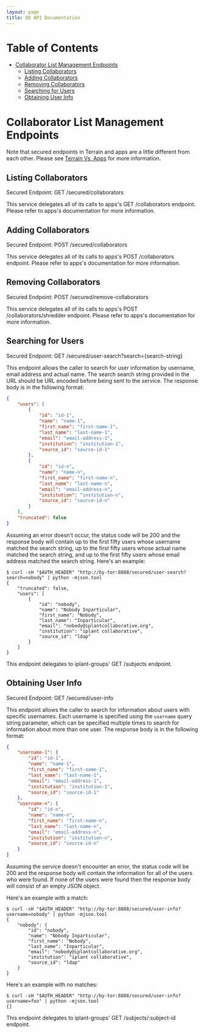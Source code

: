 ```yaml
---
layout: page
title: DE API Documentation
---
```


# Table of Contents

* [Collaborator List Management Endpoints](#collaborator-list-management-endpoints)
    * [Listing Collaborators](#listing-collaborators)
    * [Adding Collaborators](#adding-collaborators)
    * [Removing Collaborators](#removing-collaborators)
    * [Searching for Users](#searching-for-users)
    * [Obtaining User Info](#obtaining-user-info)

# Collaborator List Management Endpoints

Note that secured endpoints in Terrain and apps are a little different from each other. Please see [Terrain Vs. Apps](terrain-v-apps.html) for more information.

## Listing Collaborators

Secured Endpoint: GET /secured/collaborators

This service delegates all of its calls to apps's GET /collaborators endpoint. Please refer to apps's documentation for more information.

## Adding Collaborators

Secured Endpoint: POST /secured/collaborators

This service delegates all of its calls to apps's POST /collaborators endpoint. Please refer to apps's documentation for more information.

## Removing Collaborators

Secured Endpoint: POST /secured/remove-collaborators

This service delegates all of its calls to apps's POST /collaborators/shredder endpoint. Please refer to apps's documentation for more information.

## Searching for Users

Secured Endpoint: GET /secured/user-search?search={search-string}

This endpoint allows the caller to search for user information by username, email address and actual name. The search search string provided in the URL should be URL encoded before being sent to the service. The response body is in the following format:

```json
{
    "users": [
        {
            "id": "id-1",
            "name": "name-1",
            "first_name": "first-name-1",
            "last_name": "last-name-1",
            "email": "email-address-1",
            "institution": "institution-1",
            "source_id": "source-id-1"
        },
        {
            "id": "id-n",
            "name": "name-n",
            "first_name": "first-name-n",
            "last_name": "last-name-n",
            "email": "email-address-n",
            "institution": "institution-n",
            "source_id": "source-id-n"
        }
    ],
    "truncated": false
}
```

Assuming an error doesn't occur, the status code will be 200 and the response body will contain up to the first fifty users whose username matched the search string, up to the first fifty users whose actual name matched the search string, and up to the first fifty users whose email address matched the search string. Here's an example:

```
$ curl -sH "$AUTH_HEADER" "http://by-tor:8888/secured/user-search?search=nobody" | python -mjson.tool
{
    "truncated": false,
    "users": [
        {
            "id": "nobody",
            "name": "Nobody Inparticular",
            "first_name": "Nobody",
            "last_name": "Inparticular",
            "email": "nobody@iplantcollaborative.org",
            "institution": "iplant collaborative",
            "source_id": "ldap"
        }
    ]
}
```

This endpoint delegates to iplant-groups' GET /subjects endpoint.

## Obtaining User Info

Secured Endpoint: GET /secured/user-info

This endpoint allows the caller to search for information about users with specific usernames. Each username is specified using the `username` query string parameter, which can be specified multiple times to search for information about more than one user. The response body is in the following format:

```json
{
    "username-1": {
        "id": "id-1",
        "name": "name-1",
        "first_name": "first-name-1",
        "last_name": "last-name-1",
        "email": "email-address-1",
        "institution": "institution-1",
        "source_id": "source-id-1"
    },
    "username-n": {
        "id": "id-n",
        "name": "name-n",
        "first_name": "first-name-n",
        "last_name": "last-name-n",
        "email": "email-address-n",
        "institution": "institution-n",
        "source_id": "source-id-n"
    }
}
```

Assuming the service doesn't encounter an error, the status code will be 200 and the response body will contain the information for all of the users who were found. If none of the users were found then the response body will consist of an empty JSON object.

Here's an example with a match:

```
$ curl -sH "$AUTH_HEADER" "http://by-tor:8888/secured/user-info?username=nobody" | python -mjson.tool
{
    "nobody": {
        "id": "nobody",
        "name": "Nobody Inparticular",
        "first_name": "Nobody",
        "last_name": "Inparticular",
        "email": "nobody@iplantcollaborative.org",
        "institution": "iplant collaborative",
        "source_id": "ldap"
    }
}
```

Here's an example with no matches:

```
$ curl -sH "$AUTH_HEADER" "http://by-tor:8888/secured/user-info?username=foo" | python -mjson.tool
{}
```

This endpoint delegates to iplant-groups' GET /subjects/:subject-id endpoint.
